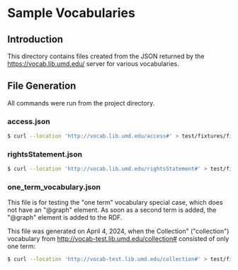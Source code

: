 # Sample Vocabularies

## Introduction

This directory contains files created from the JSON returned by the
https://vocab.lib.umd.edu/ server for various vocabularies.

## File Generation

All commands were run from the project directory.

### access.json

```zsh
$ curl --location 'http://vocab.lib.umd.edu/access#' > test/fixtures/files/sample_vocabularies/access.json
```

### rightsStatement.json

```zsh
$ curl --location 'http://vocab.lib.umd.edu/rightsStatement#' > test/fixtures/files/sample_vocabularies/rightsStatement.json
```

### one_term_vocabulary.json

This file is for testing the "one term" vocabulary special case, which does not
have an "@graph" element. As soon as a second term is added, the "@graph"
element is added to the RDF.

This file was generated on April 4, 2024, when the Collection" ("collection")
vocabulary from <http://vocab-test.lib.umd.edu/collection#>
consisted of only one term:

```zsh
$ curl --location 'http://vocab-test.lib.umd.edu/collection#' > test/fixtures/files/sample_vocabularies/one_term_vocabulary.json
```
